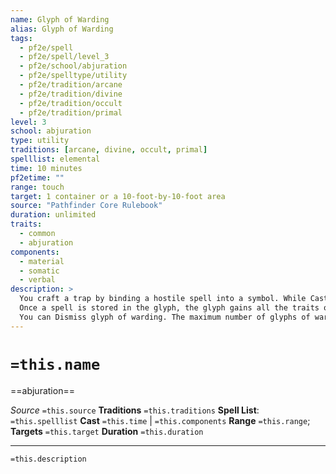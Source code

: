 ```yaml
---
name: Glyph of Warding
alias: Glyph of Warding
tags:
  - pf2e/spell
  - pf2e/spell/level_3
  - pf2e/school/abjuration
  - pf2e/spelltype/utility
  - pf2e/tradition/arcane
  - pf2e/tradition/divine
  - pf2e/tradition/occult
  - pf2e/tradition/primal
level: 3
school: abjuration
type: utility
traditions: [arcane, divine, occult, primal]
spelllist: elemental
time: 10 minutes
pf2etime: ""
range: touch
target: 1 container or a 10-foot-by-10-foot area
source: "Pathfinder Core Rulebook"
duration: unlimited
traits:
  - common
  - abjuration
components:
  - material
  - somatic
  - verbal
description: >
  You craft a trap by binding a hostile spell into a symbol. While Casting this Spell, you also Cast a Spell of a lower spell level to store in the glyph. The stored spell must take 3 actions or fewer to cast, have a hostile effect, and target one creature or have an area. You can set a password, a trigger, or both for the glyph. Any creature that moves, opens, or touches the target container or enters the target area that doesn't speak the password or that matches the trigger activates the glyph, releasing the harmful spell within.
  Once a spell is stored in the glyph, the glyph gains all the traits of that spell. If the stored spell targets one or more creatures, it targets the creature that set off the glyph. If it has an area, that area is centered on the creature that set off the glyph. Glyph of warding's duration ends when the glyph is triggered. The glyph counts as a magical trap, using your spell DC for both the Perception check to notice it and the Thievery check to disable it; both checks require the creature attempting them to be trained in order to succeed.
  You can Dismiss glyph of warding. The maximum number of glyphs of warding you can have active at a time is equal to your spellcasting ability modifier.
---
```

# `=this.name`
==abjuration==

*Source* `=this.source`
**Traditions** `=this.traditions`
**Spell List**: `=this.spelllist`
**Cast** `=this.time` | `=this.components`
**Range** `=this.range`; **Targets** `=this.target`
**Duration** `=this.duration`

***
`=this.description`